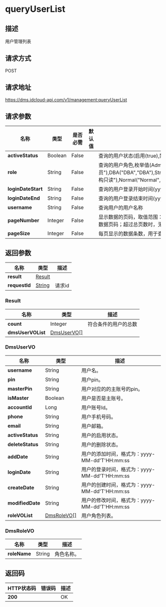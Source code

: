 # queryUserList


## 描述
用户管理列表

## 请求方式
POST

## 请求地址
https://dms.jdcloud-api.com/v1/management:queryUserList


## 请求参数
|名称|类型|是否必需|默认值|描述|
|---|---|---|---|---|
|**activeStatus**|Boolean|False| |查询的用户状态(启用(true),禁用(false))|
|**role**|String|False| |查询的用户角色,枚举值(Admin("Admin","管理员"),DBA("DBA","DBA"),StructureReadOnly("StructureReadOnly","结构只读"),Normal("Normal","普通用户"))|
|**loginDateStart**|String|False| |查询的用户登录开始时间(yyyy-MM-dd'T'HH:mm:ss.SSS'Z')|
|**loginDateEnd**|String|False| |查询的用户登录结束时间(yyyy-MM-dd'T'HH:mm:ss.SSS'Z')|
|**username**|String|False| |查询用户的用户名称|
|**pageNumber**|Integer|False| |显示数据的页码，取值范围：[1,∞)。pageNumber为Null时，返回所有数据页码；超过总页数时，无数据。|
|**pageSize**|Integer|False| |每页显示的数据条数，用于查询列表的接口。|


## 返回参数
|名称|类型|描述|
|---|---|---|
|**result**|[Result](#result)| |
|**requestId**|[String](#result)|请求id|

### <div id="Result">Result</div>
|名称|类型|描述|
|---|---|---|
|**count**|Integer|符合条件的用户的总数|
|**dmsUserVOList**|[DmsUserVO[]](#dmsuservo)| |
### <div id="DmsUserVO">DmsUserVO</div>
|名称|类型|描述|
|---|---|---|
|**username**|String|用户名。|
|**pin**|String|用户pin。|
|**masterPin**|String|用户对应的的主账号的pin。|
|**isMaster**|Boolean|用户是否是主账号。|
|**accountId**|Long|用户账号Id。|
|**phone**|String|用户手机号码。|
|**email**|String|用户邮箱。|
|**activeStatus**|String|用户的启用状态。|
|**deleteStatus**|String|用户的删除状态。|
|**addDate**|String|用户的添加时间，格式为：yyyy-MM-dd'T'HH:mm:ss|
|**loginDate**|String|用户的登录时间，格式为：yyyy-MM-dd'T'HH:mm:ss|
|**createDate**|String|用户的创建时间，格式为：yyyy-MM-dd'T'HH:mm:ss|
|**modifiedDate**|String|用户的修改时间，格式为：yyyy-MM-dd'T'HH:mm:ss|
|**roleVOList**|[DmsRoleVO[]](#dmsrolevo)|用户角色列表。|
### <div id="DmsRoleVO">DmsRoleVO</div>
|名称|类型|描述|
|---|---|---|
|**roleName**|String|角色名称。|

## 返回码
|HTTP状态码|错误码|描述|
|---|---|---|
|**200**||OK|
